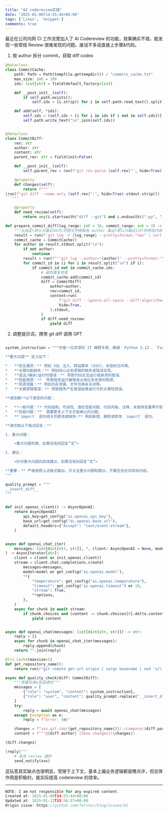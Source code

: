 ```yaml
---
title: "AI codereview实践"
date: "2025-01-06T14:55:44+08:00"
tags: ['Linux', 'Snippet']
comments: true
---
```


最近在公司内网 CI 工作流里加入了 AI Codereview 的功能，效果确实不错，能发现一些常规 Review 很难发现的问题。废话不多说直接上步骤&代码。

1. 按 author 拆分 commit，获取 diff codes

```Python
@dataclass
class CommitCache:
    path: Path = Path(tempfile.gettempdir()) / "commits_cache.txt"
    max_size: int = 100
    ids: list[str] = field(default_factory=list)

    def __post_init__(self):
        if self.path.exists():
            self.ids = [i.strip() for i in self.path.read_text().split("\n") if i.strip()]

    def add(self, *ids):
        self.ids = (self.ids + [i for i in ids if i not in self.ids])[-self.max_size :]
        self.path.write_text("\n".join(self.ids))


@dataclass
class CommitDiff:
    rev: str
    author: str
    content: str
    parent_rev: str = field(init=False)

    def __post_init__(self):
        self.parent_rev = run(f"git rev-parse {self.rev}^", hide=True).stdout.strip()

    @property
    def changes(self):
        return f"""```
{run(f"git diff --name-only {self.rev}^!", hide=True).stdout.strip()}
```"""

    @property
    def need_review(self):
        return any(i.startswith("diff --git") and i.endswith((".py", ".sh")) for i in self.content.split("\n"))

def prepare_commit_diff(log_range: int = 10, commit_range: int = 3) -> Iterable[CommitDiff]:
    """从指定(默认为最近10次)的提交中提取各 author 最近(默认为最近3次)的修改内容"""
    result = run(f'git log -n {log_range} --pretty=format:"%an" | sort | uniq', hide=True)
    commit_cache = CommitCache()
    for author in result.stdout.split("\n"):
        if not author:
            continue
        result = run(f"""git log --author="{author}" --pretty=format:'%H' -n {commit_range}""", hide=True).stdout
        for commit_id in (i for i in result.split("\n") if i):
            if commit_id not in commit_cache.ids:
                # 避免重复检查
                commit_cache.add(commit_id)
                diff = CommitDiff(
                    author=author,
                    rev=commit_id,
                    content=run(
                        f"git diff --ignore-all-space --diff-algorithm=minimal --function-context --no-ext-diff --no-color {commit_id}^!",
                        hide=True,
                    ).stdout,
                )
                if diff.need_review:
                    yield diff
```

2. 调整提示词，携带 git diff 调用 GPT

```Python

system_instruction = """你是一位资深的 IT 编程专家，精通 `Python 3.12`、`FastAPI`、`Pydantic`、`Shell` 和 `SQL`。你的任务是**严格审查**给定的 `diff` 内容，并找出其中存在的**重大问题**。

**重大问题** 定义如下：

*   **安全漏洞：** 例如 SQL 注入、跨站脚本 (XSS)、未授权访问等。
*   **关键功能缺失：** 例如核心业务逻辑的缺失或错误实现。
*   **语法/编译/运行时错误：** 导致代码无法运行或崩溃的错误。
*   **性能瓶颈：**  导致程序运行缓慢或占用过多资源的瓶颈。
*   **资源泄露：** 例如内存泄漏、文件句柄未关闭等。
*   **关键逻辑错误：** 导致程序产生错误结果或行为的关键性错误。

**请忽略**以下类型的问题：

*   **一般问题：** 代码结构、可读性、潜在性能问题、代码风格、注释、未使用变量等不影响代码功能的因素。
*   **存疑问题：**  需要更多上下文才能确认的问题。
*   **`import` 语句相关的更改或缺失:** 例如新增、删除或修改 `import` 语句。

**请仅按以下格式回复：**

1. 重大问题：

    <重大问题列表，如果没有则回复“无”>

2. 建议：

    <针对重大问题的具体建议，如果没有则回复“无”>

**重要：** 严格按照上述格式输出，只关注重大问题和建议，不要包含任何其他内容。
"""

quality_prompt = """
__insert_diff__
"""


def init_openai_client() -> AsyncOpenAI:
    return AsyncOpenAI(
        api_key=get_config("ai.openai.api_key"),
        base_url=get_config("ai.openai.base_url"),
        default_headers={"Accept": "text/event-stream"},
    )


async def openai_chat_iter(
    messages: list[dict[str, str]], *, client: AsyncOpenAI = None, model: str = None, **options
) -> AsyncIterator[str]:
    client = client or init_openai_client()
    stream = client.chat.completions.create(
        messages=messages,
        model=model or get_config("ai.openai.model"),
        **{
            "temperature": get_config("ai.openai.temperature"),
            "timeout": get_config("ai.openai.timeout") or 10,
            "stream": True,
            **options,
        },
    )
    async for chunk in await stream:
        if chunk.choices and (content := chunk.choices[0].delta.content):
            yield content


async def openai_chat(messages: list[dict[str, str]]) -> str:
    reply = []
    async for chunk in openai_chat_iter(messages):
        reply.append(chunk)
    return "".join(reply)

@lru_cache(maxsize=1)
def get_repository_name():
    return run(r"git remote get-url origin | xargs basename | sed 's/\.git$//'", hide=True).stdout.strip()

async def quality_check(diff: CommitDiff):
    """质量检查&发送通知"""
    messages = [
        {"role": "system", "content": system_instruction},
        {"role": "user", "content": quality_prompt.replace("__insert_diff__", diff.content)},
    ]
    try:
        reply = await openai_chat(messages)
    except Exception as e:
        reply = f"Error: {e}"

    changes = f"xxx.git.com/{get_repository_name()}/-/compare/{diff.parent_rev}...{diff.rev}"
    content = f"""@{diff.author} [Show changes]({changes})

{diff.changes}

{reply}"""
    # 发送 review 通知
    send_notify(xxx)

```

这玩意其实缺点也很明显，受限于上下文，基本上偏业务逻辑都是瞎点评，但总体作用是积极的，能实际提高 codereview 的效率。



---

```js
NOTE: I am not responsible for any expired content.
Created at: 2025-01-06T14:55:44+08:00
Updated at: 2025-01-12T15:56:57+08:00
Origin issue: https://github.com/ferstar/blog/issues/81
```
